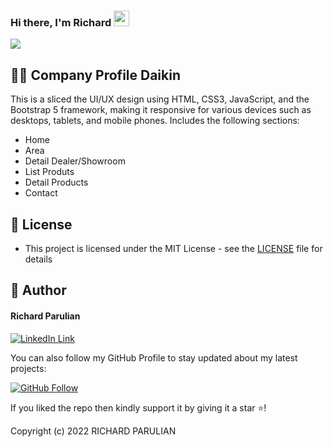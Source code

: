 ### Hi there, I'm  Richard <img src="https://media.giphy.com/media/hvRJCLFzcasrR4ia7z/giphy.gif" height="25px" width="25px">

<img src="https://github.com/richardparulian/dev-cms-company-profile/blob/main/assets/daikinB.png?raw=true">

<br>

## 🧑‍💻 Company Profile Daikin
This is a sliced the UI/UX design using HTML, CSS3, JavaScript, and the Bootstrap 5 framework, making it responsive for various devices such as desktops, tablets, and mobile phones. Includes the following sections:
- Home
- Area
- Detail Dealer/Showroom
- List Produts
- Detail Products
- Contact

## 🔑 License
- This project is licensed under the MIT License - see the [LICENSE](LICENSE.md) file for details

## 🧑 Author

#### Richard Parulian
[![LinkedIn Link](https://img.shields.io/badge/Connect-Richard-blue.svg?logo=linkedin&longCache=true&style=social&label=Connect
)](https://www.linkedin.com/in/richardparulian/)

You can also follow my GitHub Profile to stay updated about my latest projects:

[![GitHub Follow](https://img.shields.io/badge/Connect-Richard-blue.svg?logo=Github&longCache=true&style=social&label=Follow)](https://github.com/richardparulian)

If you liked the repo then kindly support it by giving it a star ⭐!

Copyright (c) 2022 RICHARD PARULIAN
